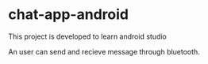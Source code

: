 # chat-app-android

This project is developed to learn android studio

An user can send and recieve message through bluetooth.
